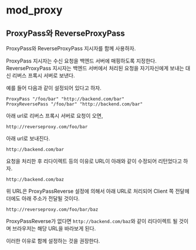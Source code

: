 # mod\_proxy

## ProxyPass와 ReverseProxyPass

ProxyPass와 ReverseProxyPass 지시자를 함께 사용하자.

ProxyPass 지시자는 수신 요청을 백엔드 서버에 매핑하도록 지정한다. ReverseProxyPass 지시자는 백엔드 서버에서 처리된 요청을 자기자신에게 보내는 대신 리버스 프록시 서버로 보낸다.

예를 들어 다음과 같이 설정되어 있다고 하자.

```text
ProxyPass "/foo/bar" "http://backend.com/bar"
ProxyReversePass "/foo/bar" "http://backend.com/bar"
```

아래 url로 리버스 프록시 서버로 요청이 오면,

```text
http://reverseproxy.com/foo/bar
```

아래 url로 보내진다.

```text
http://backend.com/bar
```

요청을 처리한 후 리다이렉트 등의 이유로 URL이 아래와 같이 수정되어 리턴었다고 하자.

```text
http://backend.com/baz
```

위 URL은 ProxyPassReverse 설정에 의해서 아래 URL로 처리되어 Client 쪽 전달헤더에도 아래 주소가 전달될 것이다.

```text
http://reverseproxy.com/foo/bar/baz
```

ProxyPassReverse가 없다면 `http://backend.com/baz`와 같이 리다이렉트 될 것이며 브라우저는 해당 URL을 바라보게 된다.

이러한 이유로 함께 설정하는 것을 권장한다.

